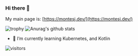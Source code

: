 ### Hi there 👋

My main page is: [https://montesj.dev/](https://montesj.dev/)

![trophy](https://github-profile-trophy.vercel.app/?username=jorgemontes)
![Anurag's github stats](https://github-readme-stats.vercel.app/api?username=jorgemontes)


- 🌱 I’m currently learning Kubernetes, and Kotlin

![visitors](https://visitor-badge.glitch.me/badge?page_id=jorgemontes.visitor-badge)
<!--
**jorgemontes/jorgemontes** is a ✨ _special_ ✨ repository because its `README.md` (this file) appears on your GitHub profile.

Here are some ideas to get you started:

- 🔭 I’m currently working on ...
- 🌱 I’m currently learning ...
- 👯 I’m looking to collaborate on ...
- 🤔 I’m looking for help with ...
- 💬 Ask me about ...
- 📫 How to reach me: ...
- 😄 Pronouns: ...
- ⚡ Fun fact: ...
-->
